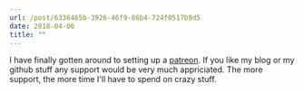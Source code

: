 ```yaml
---
url: /post/6336465b-3926-46f9-86b4-724f0517b9d5
date: 2018-04-06
title: ""
---
```


I have finally gotten around to setting up a [patreon](https://patreon.com/hjertnes). If you like my blog or my github stuff any support would be very much appriciated. The more support, the more time I'll have to spend on crazy stuff. 
